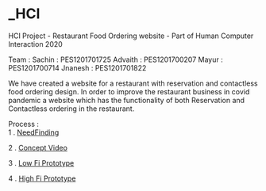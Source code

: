 # _HCI

HCI Project - Restaurant Food Ordering website - Part of Human Computer Interaction 2020

Team : 
Sachin : PES1201701725
Advaith : PES1201700207
Mayur : PES1201700714
Jnanesh : PES1201701822

We have created a website for a restaurant with reservation and contactless food ordering design. In order to improve the restaurant business in covid pandemic a website which has the functionality of both Reservation and Contactless ordering in the restaurant. 

Process : <br>
1 . <a href="">NeedFinding</a>

2 . <a href="https://drive.google.com/file/d/1b0U0QNNitQWNJLkMc_QQVuvnmW45OoVg/view?usp=sharing">Concept Video</a>

3 . <a href="https://docs.google.com/presentation/d/1Wgl7-4013FSjkdMOs7wUFzfS_WdAiHs5yJ5LmlbtqJI/edit?usp=sharing">Low Fi Prototype</a>

4 . <a href="https://jfoodorder.herokuapp.com/menu.html">High Fi Prototype</a>

